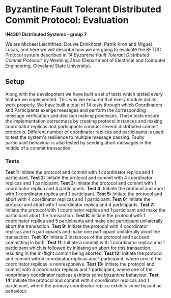 # Byzantine Fault Tolerant Distributed Commit Protocol: Evaluation
**IN4391 Distributed Systems - group 7**  
  
We are Michael Leichtfried, Douwe Brinkhorst, Patrik Kron and Miguel Lucas, and here we will describe how we are going to evaluate the BFTDC Protocol system described in *"A Byzantine Fault Tolerant Distributed Commit Protocol"* by Wenbing Zhao (Department of Electrical and Computer Engineering, Cleveland State University).
## Setup
Along with the development we have built a set of tests which tested every feature we implemented. This way we ensured that every module did its work properly.
We have built a total of 14 tests through which Coordinators and Participants exange messages and perform the corresponding message verification and decision making processes. These tests ensure the implementation correctness by creating protocol instances and making coordinator replicas and participants conduct several distributed commit protocols. Different number of coordinator replicas and participants is used to test  the system's resilience to multiple message passing. Faulty participant behaviour is also tested by sending abort messages in the middle of a commit transaction.
### Tests

 **Test 1:** Initiate the protocol and commit with 1 coordinator replica and 1 participant.
 **Test 2:** Initiate the protocol and commit with 4 coordinator replicas and 1 participant.
 **Test 3:** Initiate the protocol and commit with 1 coordinator replica and 4 participants.
 **Test 4:** Initiate the protocol and abort with 1 coordinator replica and 1 participant.
 **Test 5:** Initiate the protocol and abort with 4 coordinator replicas and 1 participant.
 **Test 6:** Initiate the protocol and abort with 1 coordinator replica and 4 participants.
 **Test 7:** Initiate the protocol with 1 coordinator replica and 1 participant and make the participant abort the transaction.
 **Test 8:** Initiate the protocol with 1 coordinator replica and 5 participants and make one participant unilaterally abort the transaction.
 **Test 9:**  Initiate the protocol with 4 coordinator replicas and 5 participants and make one participant unilaterally abort the transaction.
 **Test 10:** Initiate 2 instances of the protocol and succeed committing in both.
 **Test 11:** Initiate a commit with 1 coordinator replica and 1 participant which is followed by initiating an abort for this transaction, resulting in the in-flight commit being aborted.
 **Test 12:** Initiate the protocol and commit with 4 coordinator replicas and 1 participant, where one of the coordinator replicas is nonresponsive.
 **Test 13:** Initiate the protocol and commit with 4 coordinator replicas and 1 participant, where one of the nonprimary coordinator replicas exhibits some byzantine behaviour.
 **Test 14:** Initiate the protocol and commit with 4 coordinator replicas and 1 participant, where the primary coordinator replica exhibits some byzantine behaviour.
  
